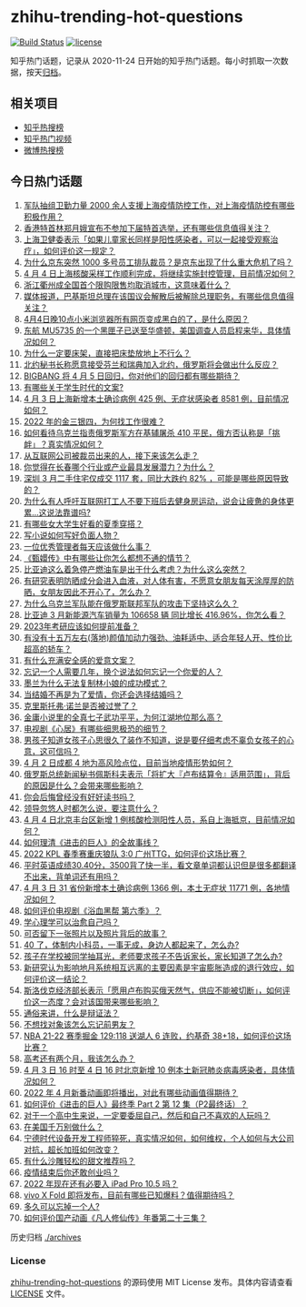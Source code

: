 # zhihu-trending-hot-questions

[![Build Status](https://github.com/justjavac/zhihu-trending-hot-questions/workflows/ci/badge.svg?branch=master)](https://github.com/justjavac/zhihu-trending-hot-questions/actions)
[![license](https://img.shields.io/github/license/justjavac/zhihu-trending-hot-questions)](https://github.com/justjavac/zhihu-trending-hot-questions/blob/master/LICENSE)

知乎热门话题，记录从 2020-11-24 日开始的知乎热门话题。每小时抓取一次数据，按天[归档](./archives)。

## 相关项目

- [知乎热搜榜](https://github.com/justjavac/zhihu-trending-top-search)
- [知乎热门视频](https://github.com/justjavac/zhihu-trending-hot-video)
- [微博热搜榜](https://github.com/justjavac/weibo-trending-hot-search)

## 今日热门话题

<!-- BEGIN -->
<!-- 最后更新时间 Tue Apr 05 2022 06:23:19 GMT+0800 (China Standard Time) -->

1. [军队抽组卫勤力量 2000 余人支援上海疫情防控工作，对上海疫情防控有哪些积极作用？](https://www.zhihu.com/question/525861020)
1. [香港特首林郑月娥宣布不参加下届特首选举，还有哪些信息值得关注？](https://www.zhihu.com/question/525932406)
1. [上海卫健委表示「如果儿童家长同样是阳性感染者，可以一起接受观察治疗」，如何评价这一规定？](https://www.zhihu.com/question/525917529)
1. [为什么京东突然 1000 多号员工排队裁员？是京东出现了什么重大危机了吗？](https://www.zhihu.com/question/525447706)
1. [4 月 4 日上海核酸采样工作顺利完成，将继续实施封控管理，目前情况如何？](https://www.zhihu.com/question/525994809)
1. [浙江衢州成全国首个限购限售均取消城市，这意味着什么？](https://www.zhihu.com/question/525613094)
1. [媒体报道，巴基斯坦总理在该国议会解散后被解除总理职务，有哪些信息值得关注？](https://www.zhihu.com/question/525964435)
1. [4月4日晚10点小米浏览器所有网页变成黑白的了，是什么原因？](https://www.zhihu.com/question/526019886)
1. [东航 MU5735 的一个黑匣子已送至华盛顿，美国调查人员启程来华，具体情况如何？](https://www.zhihu.com/question/525605708)
1. [为什么一定要床架，直接把床垫放地上不行么？](https://www.zhihu.com/question/26729898)
1. [北约秘书长称愿意接受芬兰和瑞典加入北约，俄罗斯将会做出什么反应？](https://www.zhihu.com/question/525927337)
1. [BIGBANG 将 4 月 5 日回归，你对他们的回归都有哪些期待？](https://www.zhihu.com/question/523179642)
1. [有哪些关于学生时代的文案?](https://www.zhihu.com/question/450315770)
1. [4 月 3 日上海新增本土确诊病例 425 例、无症状感染者 8581 例，目前情况如何？](https://www.zhihu.com/question/525902166)
1. [2022 年的金三银四，为何找工作很难？](https://www.zhihu.com/question/524582301)
1. [如何看待乌克兰指责俄罗斯军方在基辅屠杀 410 平民，俄方否认称是「挑衅」？真实情况如何？](https://www.zhihu.com/question/525901706)
1. [从互联网公司被裁员出来的人，接下来该怎么走？](https://www.zhihu.com/question/525293708)
1. [你觉得在长春哪个行业或产业最具发展潜力？为什么？](https://www.zhihu.com/question/525892573)
1. [深圳 3 月二手住宅仅成交 1117 套，同比大跌约 82% ，可能是哪些原因导致的？](https://www.zhihu.com/question/525826093)
1. [为什么有人呼吁互联网打工人不要下班后去健身房运动，说会让疲惫的身体更累…这说法靠谱吗?](https://www.zhihu.com/question/519018868)
1. [有哪些女大学生好看的夏季穿搭？](https://www.zhihu.com/question/316762010)
1. [写小说如何写好负面人物？](https://www.zhihu.com/question/61328215)
1. [一位优秀管理者每天应该做什么事？](https://www.zhihu.com/question/303333052)
1. [《甄嬛传》中有哪些让你怎么都想不通的情节？](https://www.zhihu.com/question/393997309)
1. [比亚迪这么着急停产燃油车是出于什么考虑？为什么这么突然？](https://www.zhihu.com/question/525831043)
1. [有研究表明防晒成分会进入血液，对人体有害，不愿意女朋友每天涂厚厚的防晒，女朋友因此不开心了，怎么办？](https://www.zhihu.com/question/525387556)
1. [为什么乌克兰军队能在俄罗斯联邦军队的攻击下坚持这么久？](https://www.zhihu.com/question/524327427)
1. [比亚迪 3 月新能源汽车销量为 106658 辆 同比增长 416.96%，你怎么看？](https://www.zhihu.com/question/525828553)
1. [2023年考研应该如何提前准备？](https://www.zhihu.com/question/435776525)
1. [有没有十五万左右(落地)颜值加动力强劲、油耗适中、适合年轻人开、性价比超高的轿车？](https://www.zhihu.com/question/455234623)
1. [有什么充满安全感的爱意文案？](https://www.zhihu.com/question/449168406)
1. [忘记一个人需要几年，换个说法如何忘记一个你爱的人？](https://www.zhihu.com/question/524694217)
1. [墨兰为什么无法复制林小娘的成功模式？](https://www.zhihu.com/question/474418590)
1. [当结婚不再是为了爱情，你还会选择结婚吗？](https://www.zhihu.com/question/525865787)
1. [克里斯托弗·诺兰是否被过誉了？](https://www.zhihu.com/question/26550556)
1. [金庸小说里的全真七子武功平平，为何江湖地位那么高？](https://www.zhihu.com/question/497386649)
1. [电视剧《心居》有哪些细思极恐的细节？](https://www.zhihu.com/question/522420636)
1. [男孩子知道女孩子心思很久了装作不知道，说是要仔细考虑不辜负女孩子的心意，这可信吗？](https://www.zhihu.com/question/525787422)
1. [4 月 2 日成都 4 地为高风险点位，目前当地疫情形势如何？](https://www.zhihu.com/question/525572533)
1. [俄罗斯总统新闻秘书佩斯科夫表示「将扩大『卢布结算令』适用范围」，背后的原因是什么？会带来哪些影响？](https://www.zhihu.com/question/525937486)
1. [你会后悔曾经没有好好读书吗？](https://www.zhihu.com/question/524687479)
1. [领导忽悠人时都怎么说，要注意什么？](https://www.zhihu.com/question/523440968)
1. [4 月 4 日北京丰台区新增 1 例核酸检测阳性人员，系自上海抵京，目前情况如何？](https://www.zhihu.com/question/525945130)
1. [如何理清《进击的巨人》的全故事线？](https://www.zhihu.com/question/58237145)
1. [2022 KPL 春季赛重庆狼队 3:0 广州TTG，如何评价这场比赛？](https://www.zhihu.com/question/525834331)
1. [平时英语成绩30.40分，3500背了快一半，看文章单词都认识但是很多都翻译不出来，背单词还有用吗？](https://www.zhihu.com/question/430840515)
1. [4 月 3 日 31 省份新增本土确诊病例 1366 例，本土无症状 11771 例，各地情况如何？](https://www.zhihu.com/question/525908626)
1. [如何评价电视剧《浴血黑帮 第六季》？](https://www.zhihu.com/question/518979731)
1. [学心理学可以治愈自己吗？](https://www.zhihu.com/question/516059526)
1. [可否留下一张照片以及照片背后的故事？](https://www.zhihu.com/question/524455466)
1. [40 了，体制内小科员，一事无成，身边人都起来了，怎么办?](https://www.zhihu.com/question/520520343)
1. [孩子在学校被同学抽耳光，老师要求孩子不告诉家长，家长知道了怎么办?](https://www.zhihu.com/question/515914165)
1. [新研究认为影响地月系统相互远离的主要因素是宇宙膨胀造成的退行效应，如何评价这一结论？](https://www.zhihu.com/question/525672726)
1. [斯洛伐克经济部长表示「愿用卢布购买俄天然气，供应不能被切断」，如何评价这一态度？会对该国带来哪些影响？](https://www.zhihu.com/question/525907273)
1. [通俗来讲，什么是辩证法？](https://www.zhihu.com/question/22014234)
1. [不想找对象该怎么忘记前男友？](https://www.zhihu.com/question/525905015)
1. [NBA 21-22 赛季掘金 129:118 送湖人 6 连败，约基奇 38+18，如何评价这场比赛？](https://www.zhihu.com/question/525896808)
1. [高考还有两个月，我该怎么办？](https://www.zhihu.com/question/525672364)
1. [4 月 3 日 16 时至 4 日 16 时北京新增 10 例本土新冠肺炎病毒感染者，具体情况如何？](https://www.zhihu.com/question/525901865)
1. [2022 年 4 月新番动画即将播出，对此有哪些动画值得期待？](https://www.zhihu.com/question/524080126)
1. [如何评价《进击的巨人》最终季 Part 2 第 12 集（P2最终话）？](https://www.zhihu.com/question/524310351)
1. [对于一个高中生来说，一定要委屈自己，然后和自己不喜欢的人玩吗？](https://www.zhihu.com/question/525756308)
1. [在美国千万别做什么？](https://www.zhihu.com/question/266105379)
1. [宁德时代设备开发工程师猝死，真实情况如何，如何维权，个人如何与大公司对抗，超长加班如何改变？](https://www.zhihu.com/question/524829948)
1. [有什么沙雕轻松的甜文推荐吗？](https://www.zhihu.com/question/379514191)
1. [疫情结束后你还敢创业吗？](https://www.zhihu.com/question/525245414)
1. [2022 年现在还有必要入 iPad Pro 10.5 吗？](https://www.zhihu.com/question/524441422)
1. [vivo X Fold 即将发布，目前有哪些已知爆料？值得期待吗？](https://www.zhihu.com/question/520551386)
1. [多久可以忘掉一个人?](https://www.zhihu.com/question/525893988)
1. [如何评价国产动画《凡人修仙传》年番第二十三集？](https://www.zhihu.com/question/525559131)

<!-- END -->

历史归档 [./archives](./archives)

### License

[zhihu-trending-hot-questions](https://github.com/justjavac/zhihu-trending-hot-questions)
的源码使用 MIT License 发布。具体内容请查看 [LICENSE](./LICENSE) 文件。
